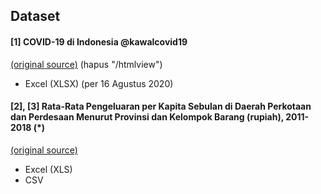 ## Dataset

#### \[1\] COVID-19 di Indonesia @kawalcovid19
[(original source)](http://kcov.id/daftarpositif) (hapus "/htmlview")
- Excel (XLSX) (per 16 Agustus 2020)

#### \[2\], \[3\] Rata-Rata Pengeluaran per Kapita Sebulan di Daerah Perkotaan dan Perdesaan Menurut Provinsi dan Kelompok Barang (rupiah), 2011-2018 (*)
[(original source)](https://www.bps.go.id/statictable/2014/09/08/945/rata-rata-pengeluaran-per-kapita-sebulan-di-daerah-perkotaan-dan-perdesaan-menurut-provinsi-dan-kelompok-barang-rupiah-2011-2018.html)
- Excel (XLS)
- CSV
